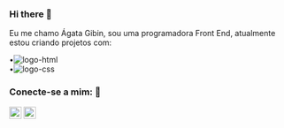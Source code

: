 ### Hi there 👋

Eu me chamo Ágata Gibin, sou uma programadora Front End, atualmente estou criando projetos com:

•<img src="https://img.shields.io/badge/HTML5-E34F26?style=for-the-badge&logo=html5&logoColor=white" alt="logo-html"/>
<br>
•<img	src="https://img.shields.io/badge/CSS3-1572B6?style=for-the-badge&logo=css3&logoColor=white" alt="logo-css" />


### Conecte-se a mim: :rocket:

<a href="https://www.linkedin.com/in/agatagibin/"> <img src="https://cdn-icons-png.flaticon.com/512/174/174857.png" width="22px" alt="logo-linkedin"/></a>
<a href="https://www.instagram.com/agatagibin"/> <img width="22px" src="https://raw.githubusercontent.com/dheereshagrwal/colored-icons/f926a9cacef437021842aa53029d1b73fb03de15/svg/instagram.svg" alt="logo-insta"/></a>
